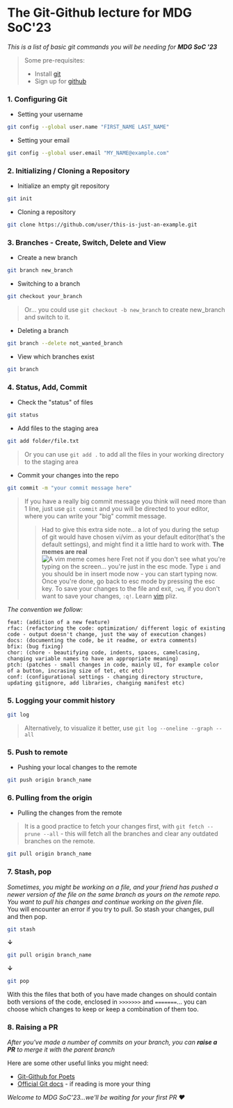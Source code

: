 # The Git-Github lecture for MDG SoC'23

*This is a list of basic git commands you will be needing for **MDG SoC '23***
> Some pre-requisites:
> - Install [git](https://git-scm.com/downloads)
> - Sign up for [github](https://github.com/)

### 1. Configuring Git   

   - Setting your username
   ```sh
   git config --global user.name "FIRST_NAME LAST_NAME"
   ```   
   - Setting your email
   ```sh
   git config --global user.email "MY_NAME@example.com"
   ```   
   
### 2. Initializing / Cloning a Repository   
  
   - Initialize an empty git repository 
   ```sh
   git init
   ```   
   - Cloning a repository
   ```sh
   git clone https://github.com/user/this-is-just-an-example.git
   ```

### 3. Branches - Create, Switch, Delete and View

   - Create a new branch
   ```sh
   git branch new_branch
   ```   
   - Switching to a branch
   ```sh
   git checkout your_branch
   ```   
   > Or... you could use ```git checkout -b new_branch``` to create new_branch and switch to it.
   - Deleting a branch
   ```sh
   git branch --delete not_wanted_branch
   ```
   - View which branches exist
   ```sh
   git branch
   ```

### 4. Status, Add, Commit
   - Check the "status" of files
   ```sh
   git status
   ```
   - Add files to the staging area
   ```sh
   git add folder/file.txt
   ```
   > Or you can use ```git add .``` to add all the files in your working directory to the staging area
   - Commit your changes into the repo
   ```sh
   git commit -m "your commit message here"
   ```
   > If you have a really big commit message you think will need more than 1 line, just use ```git commit``` and you will be directed to your editor, where you can write your "big" commit message.
   >> Had to give this extra side note... a lot of you during the setup of git would have chosen vi/vim as your default editor(that's the default settings), and might find it a little hard to work with. **The memes are real**  
   ![A vim meme comes here](https://preview.redd.it/seriously-though-how-do-i-exit-vim-v0-mx7dxqljnnl81.png?auto=webp&s=03f895ee50952918687dfdfea03c0bc3af097754)
   Fret not if you don't see what you're typing on the screen... you're just in the esc mode. Type ```i``` and you should be in insert mode now - you can start typing now. Once you're done, go back to esc mode by pressing the esc key. To save your changes to the file and exit, ```:wq```, if you don't want to save your changes, ```:q!```. Learn [vim](https://github.com/iggredible/Learn-Vim) pliz.  

   *The convention we follow:*   
   ```
   feat: (addition of a new feature)   
   rfac: (refactoring the code: optimization/ different logic of existing code - output doesn't change, just the way of execution changes)   
   docs: (documenting the code, be it readme, or extra comments)   
   bfix: (bug fixing)   
   chor: (chore - beautifying code, indents, spaces, camelcasing, changing variable names to have an appropriate meaning)
   ptch: (patches - small changes in code, mainly UI, for example color of a button, incrasing size of tet, etc etc)
   conf: (configurational settings - changing directory structure, updating gitignore, add libraries, changing manifest etc) 
   ``` 
### 5. Logging your commit history
   ```sh
   git log
   ```
   > Alternatively, to visualize it better, use ```git log --oneline --graph --all```

### 5. Push to remote
   - Pushing your local changes to the remote 
   ```sh
   git push origin branch_name
   ```
### 6. Pulling from the origin
   - Pulling the changes from the remote
   > It is a good practice to fetch your changes first, with ```git fetch --prune --all``` - this will fetch all the branches and clear any outdated branches on the remote.
   ```sh
   git pull origin branch_name
   ```
### 7. Stash, pop
   *Sometimes, you might be working on a file, and your friend has pushed a newer version of the file on the same branch as yours on the remote repo. You want to pull his changes and continue working on the given file.*     
   You will encounter an error if you try to pull. So stash your changes, pull and then pop.
   ```sh
   git stash
   ```
   **&darr;**
   ```sh
   git pull origin branch_name
   ```
   **&darr;**
   ```sh
   git pop
   ```
   With this the files that both of you have made changes on should contain both versions of the code, enclosed in ```>>>>>>>``` and ```=======```... you can choose which changes to keep or keep a combination of them too.

### 8. Raising a PR
   *After you've made a number of commits on your branch, you can **raise a PR** to merge it with the parent branch*   


Here are some other useful links you might need:
- [Git-Github for Poets](https://www.youtube.com/playlist?list=PLozRqGzj97d02YjR5JVqDwN2K0cAiT7VK)
- [Official Git docs](https://git-scm.com/docs) - if reading is more your thing

*Welcome to MDG SoC'23...we'll be waiting for your first PR :heart:*